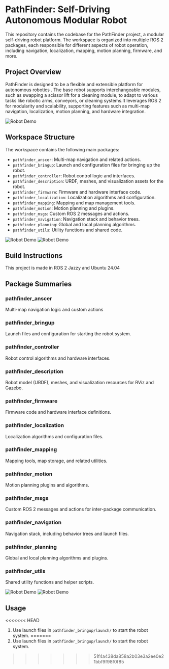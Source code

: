 
# PathFinder: Self-Driving Autonomous Modular Robot

This repository contains the codebase for the PathFinder project, a modular self-driving robot platform. The workspace is organized into multiple ROS 2 packages, each responsible for different aspects of robot operation, including navigation, localization, mapping, motion planning, firmware, and more.

## Project Overview
PathFinder is designed to be a flexible and extensible platform for autonomous robotics . The base robot supports interchangeable modules, such as swapping a scissor lift for a cleaning module, to adapt to various
 tasks like robotic arms, conveyors, or cleaning systems.It leverages ROS 2 for modularity and scalability, supporting features such as multi-map navigation, localization, motion planning, and hardware integration.
 
![Robot Demo](Images/single%plate%base%robot.png)

## Workspace Structure
The workspace contains the following main packages:

- `pathfinder_anscer`: Multi-map navigation and related actions.
- `pathfinder_bringup`: Launch and configuration files for bringing up the robot.
- `pathfinder_controller`: Robot control logic and interfaces.
- `pathfinder_description`: URDF, meshes, and visualization assets for the robot.
- `pathfinder_firmware`: Firmware and hardware interface code.
- `pathfinder_localization`: Localization algorithms and configuration.
- `pathfinder_mapping`: Mapping and map management tools.
- `pathfinder_motion`: Motion planning and plugins.
- `pathfinder_msgs`: Custom ROS 2 messages and actions.
- `pathfinder_navigation`: Navigation stack and behavior trees.
- `pathfinder_planning`: Global and local planning algorithms.
- `pathfinder_utils`: Utility functions and shared code.

![Robot Demo](Images/double%plate%base%robot.png)
![Robot Demo](Images/pathfinder%with%double%arm.png)
## Build Instructions
This project is made in ROS 2 Jazzy and Ubuntu 24.04 

## Package Summaries
### pathfinder_anscer
Multi-map navigation logic and custom actions 

### pathfinder_bringup
Launch files and configuration for starting the robot system.

### pathfinder_controller
Robot control algorithms and hardware interfaces.

### pathfinder_description
Robot model (URDF), meshes, and visualization resources for RViz and Gazebo.

### pathfinder_firmware
Firmware code and hardware interface definitions.

### pathfinder_localization
Localization algorithms and configuration files.

### pathfinder_mapping
Mapping tools, map storage, and related utilities.

### pathfinder_motion
Motion planning plugins and algorithms.

### pathfinder_msgs
Custom ROS 2 messages and actions for inter-package communication.

### pathfinder_navigation
Navigation stack, including behavior trees and launch files.

### pathfinder_planning
Global and local planning algorithms and plugins.

### pathfinder_utils
Shared utility functions and helper scripts.

![Robot Demo](Images/pathfinder%with%scissor.png)
![Robot Demo](Images/pathfinder%with%scissor%and%conveyor.png)


## Usage
<<<<<<< HEAD
1. Use launch files in `pathfinder_bringup/launch/` to start the robot system.
=======
1. Use launch files in `pathfinder_bringup/launch/` to start the robot system.
>>>>>>> 51f4a438da858a2b03e3a2ee0e21bbf9f98f0f85
